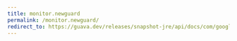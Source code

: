 ```yaml
---
title: monitor.newguard
permalink: /monitor.newguard/
redirect_to: https://guava.dev/releases/snapshot-jre/api/docs/com/google/common/util/concurrent/Monitor.html#newGuard-java.util.function.BooleanSupplier-
---
```

